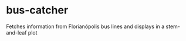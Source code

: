 bus-catcher
===========

Fetches information from Florianópolis bus lines and displays in a stem-and-leaf plot

